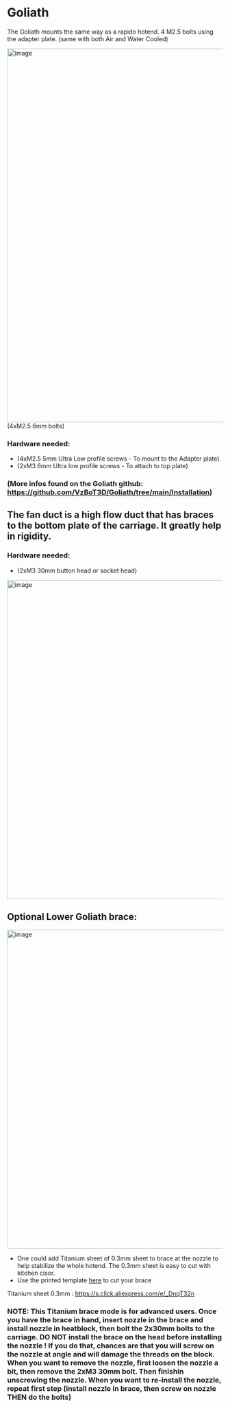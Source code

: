 # Goliath
The Goliath mounts the same way as a rapido hotend. 4 M2.5 bolts using the adapter plate. (same with both Air and Water Cooled)

<img width="871" alt="image" src="https://user-images.githubusercontent.com/37383368/210024470-4b9174e5-1c98-4bdd-bfbc-0309075fcacb.png">
(4xM2.5 6mm bolts)

### Hardware needed:
- (4xM2.5 5mm Ultra Low profile screws - To mount to the Adapter plate)	
- (2xM3 6mm Ultra low profile screws - To attach to top plate)

### (More infos found on the Goliath github: https://github.com/VzBoT3D/Goliath/tree/main/Installation)

## The fan duct is a high flow duct that has braces to the bottom plate of the carriage. It greatly help in rigidity. 

### Hardware needed:
- (2xM3 30mm button head or socket head)
<img width="743" alt="image" src="https://user-images.githubusercontent.com/37383368/216786212-b36f1989-551d-441b-8cee-4b127b3a4d9b.png">



## Optional Lower Goliath brace:
<img width="743" alt="image" src="https://user-images.githubusercontent.com/37383368/216786150-02b3fa3a-365a-4ae6-93cf-5ab7677b3879.png">


- One could add Titanium sheet of 0.3mm sheet to brace at the nozzle to help stabilize the whole hotend. The 0.3mm sheet is easy to cut with kitchen cisor.
- Use the printed template [here](https://github.com/VzBoT3D/Vz-Printhead/blob/main/STLs/Goliath%20lower%20Titanium%20brace%20template.stl) to cut your brace 

Titanium sheet 0.3mm : https://s.click.aliexpress.com/e/_DnqT32n

### NOTE: This Titanium brace mode is for advanced users.  Once you have the brace in hand, insert nozzle in the brace and install nozzle in heatblock, then bolt the 2x30mm bolts to the carriage. DO NOT install the brace on the head before installing the nozzle ! If you do that, chances are that you will screw on the nozzle at angle and will damage the threads on the block.  When you want to remove the nozzle, first loosen the nozzle a bit, then remove the 2xM3 30mm bolt. Then finishin unscrewing the nozzle. When you want to re-install the nozzle, repeat first step (install nozzle in brace, then screw on nozzle THEN do the bolts)
